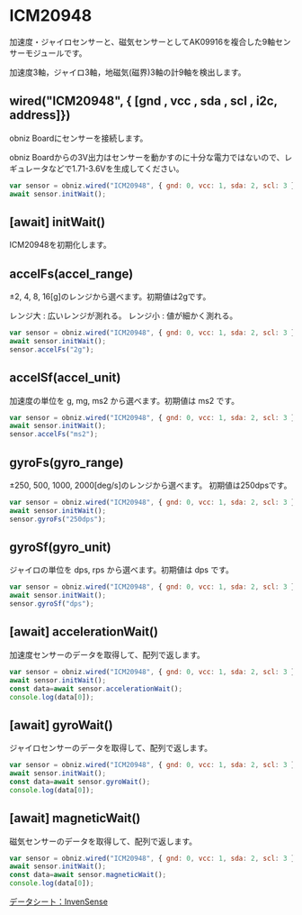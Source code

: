 # ICM20948

加速度・ジャイロセンサーと、磁気センサーとしてAK09916を複合した9軸センサーモジュールです。

加速度3軸，ジャイロ3軸，地磁気(磁界)3軸の計9軸を検出します。


## wired("ICM20948", { [gnd , vcc , sda , scl , i2c, address]})
obniz Boardにセンサーを接続します。

obniz Boardからの3V出力はセンサーを動かすのに十分な電力ではないので、レギュレータなどで1.71-3.6Vを生成してください。

```javascript
var sensor = obniz.wired("ICM20948", { gnd: 0, vcc: 1, sda: 2, scl: 3 });
await sensor.initWait();
```

## [await] initWait()

ICM20948を初期化します。


## accelFs(accel_range)
 ±2, 4, 8, 16[g]のレンジから選べます。初期値は2gです。

レンジ大	: 広いレンジが測れる。
レンジ小	: 値が細かく測れる。

```javascript
var sensor = obniz.wired("ICM20948", { gnd: 0, vcc: 1, sda: 2, scl: 3 });
await sensor.initWait();
sensor.accelFs("2g");
```

## accelSf(accel_unit)
 加速度の単位を g, mg, ms2 から選べます。初期値は ms2 です。

```javascript
var sensor = obniz.wired("ICM20948", { gnd: 0, vcc: 1, sda: 2, scl: 3 });
await sensor.initWait();
sensor.accelFs("ms2");
```

## gyroFs(gyro_range)
±250, 500, 1000, 2000[deg/s]のレンジから選べます。
初期値は250dpsです。

```javascript
var sensor = obniz.wired("ICM20948", { gnd: 0, vcc: 1, sda: 2, scl: 3 });
await sensor.initWait();
sensor.gyroFs("250dps");
```

## gyroSf(gyro_unit)
 ジャイロの単位を dps, rps から選べます。初期値は dps です。

```javascript
var sensor = obniz.wired("ICM20948", { gnd: 0, vcc: 1, sda: 2, scl: 3 });
await sensor.initWait();
sensor.gyroSf("dps");
```

## [await] accelerationWait()

加速度センサーのデータを取得して、配列で返します。

```javascript
var sensor = obniz.wired("ICM20948", { gnd: 0, vcc: 1, sda: 2, scl: 3 });
await sensor.initWait();
const data=await sensor.accelerationWait();
console.log(data[0]);
```

## [await] gyroWait()

ジャイロセンサーのデータを取得して、配列で返します。

```javascript
var sensor = obniz.wired("ICM20948", { gnd: 0, vcc: 1, sda: 2, scl: 3 });
await sensor.initWait();
const data=await sensor.gyroWait();
console.log(data[0]);
```

## [await] magneticWait()

磁気センサーのデータを取得して、配列で返します。

```javascript
var sensor = obniz.wired("ICM20948", { gnd: 0, vcc: 1, sda: 2, scl: 3 });
await sensor.initWait();
const data=await sensor.magneticWait();
console.log(data[0]);
```

[データシート：InvenSense](https://www.invensense.com/wp-content/uploads/2016/06/DS-000189-ICM-20948-v1.3.pdf)
